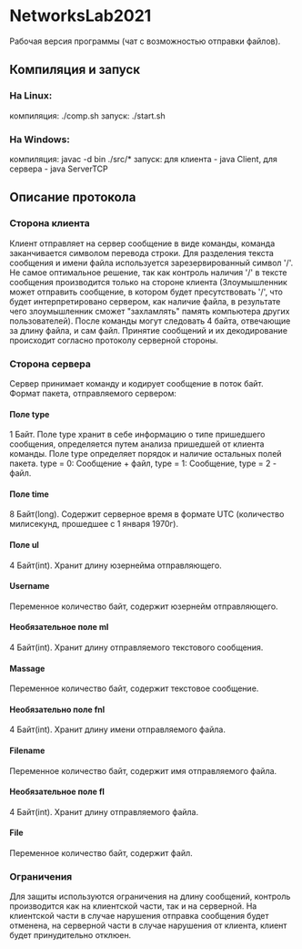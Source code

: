 # NetworksLab2021

Рабочая версия программы (чат с возможностью отправки файлов).
## Компиляция и запуск
### На Linux: 
компиляция: ./comp.sh
запуск: ./start.sh
### На Windows: 
компиляция: javac -d bin ./src/*
запуск: для клиента - java Client, для сервера - java ServerTCP
## Описание протокола
### Сторона клиента
Клиент отправляет на сервер сообщение в виде команды, команда заканчивается символом перевода строки. Для разделения текста сообщения и имени файла используется зарезервированный символ '/'. Не самое оптимальное решение, так как контроль наличия '/' в тексте сообщения производится только на стороне клиента (Злоумышленник может отправить сообщение, в котором будет пресутствовать '/', что будет интерпретировано сервером, как наличие файла, в результате чего злоумышленник сможет "захламлять" память компьютера других пользователей). После команды могут следовать 4 байта, отвечающие за длину файла, и сам файл. Принятие сообщений и их декодирование происходит согласно протоколу серверной стороны.
### Сторона сервера
Сервер принимает команду и кодирует сообщение в поток байт.
Формат пакета, отправляемого сервером:
#### Поле type
1 Байт. Поле type хранит в себе информацию о типе пришедшего сообщения, определяется путем анализа пришедшей от клиента команды. Поле type определяет порядок и наличие остальных полей пакета. type = 0: Сообщение + файл, type = 1: Сообщение, type = 2 - файл.
#### Поле time
8 Байт(long). Содержит серверное время в формате UTC (количество милисекунд, прошедшее с 1 января 1970г).
#### Поле ul
4 Байт(int). Хранит длину юзернейма отправляющего.
#### Username
Переменное количество байт, содержит юзернейм отправляющего.
#### Необязательное поле ml
4 Байт(int). Хранит длину отправляемого текстового сообщения.
#### Massage
Переменное количество байт, содержит текстовое сообщение.
#### Необязательно поле fnl
4 Байт(int). Хранит длину имени отправляемого файла.
#### Filename
Переменное количество байт, содержит имя отправляемого файла.
#### Необязательное поле fl
4 Байт(int). Хранит длину отправляемого файла.
#### File
Переменное количество байт, содержит файл.
### Ограничения
Для защиты используются ограничения на длину сообщений, контроль производится как на клиентской части, так и на серверной. На клиентской части в случае нарушения отправка сообщения будет отменена, на серверной части в случае нарушения от клиента, клиент будет принудительно отклюен.
 
